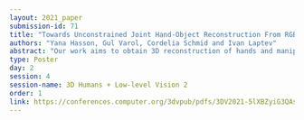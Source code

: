 ```yaml
---
layout: 2021_paper
submission-id: 71
title: "Towards Unconstrained Joint Hand-Object Reconstruction From RGB Videos"
authors: "Yana Hasson, Gul Varol, Cordelia Schmid and Ivan Laptev"
abstract: "Our work aims to obtain 3D reconstruction of hands and manipulated objects from monocular videos. Reconstructing hand-object manipulations holds a great potential for robotics and learning from human demonstrations. The supervised learning approach to this problem, however, requires 3D supervision and remains limited to constrained laboratory settings and simulators for which 3D ground truth is available. In this paper we first propose a learning-free fitting approach for hand-object reconstruction which can seamlessly handle two-hand object interactions. Our method relies on cues obtained with common methods for object detection, hand pose estimation and instance segmentation. We quantitatively evaluate our approach and show that it can be applied to datasets with varying levels of difficulty for which training data is currently unavailable."
type: Poster
day: 2
session: 4
session-name: 3D Humans + Low-level Vision 2
order: 1
link: https://conferences.computer.org/3dvpub/pdfs/3DV2021-5lXBZyiG3QAsRBKXHIjqU8/268800a659/268800a659.pdf
---
```

